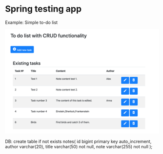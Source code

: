 # Spring testing app 
Example: Simple to-do list

![](crud_ex.png)


DB: 
create table if not exists notes(
    id bigint primary key auto_increment,
    author varchar(20),
    title varchar(50) not null,
    note varchar(255) not null
);
